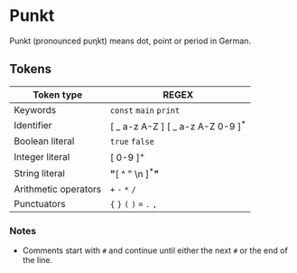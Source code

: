 # Punkt

Punkt (pronounced p&upsilon;&eta;kt) means dot, point or period in German.

## Tokens

|Token type|REGEX|
|----------|-----|
| Keywords | `const` `main` `print` |
| Identifier |[ _  a-z  A-Z ] [ _ a-z A-Z 0-9 ]<sup>*</sup> |
| Boolean literal | `true` `false` |
| Integer literal | [ 0-9 ]<sup>+</sup> |
| String literal | **\"**[ ^ \" \n ]<sup>*</sup>**\"** |
| Arithmetic operators | `+` `-` `*` `/` |
| Punctuators | `{` `}` `(` `)` `=` `.` `,` |

### Notes

* Comments start with `#` and continue until either the next `#` or the end of the line.
